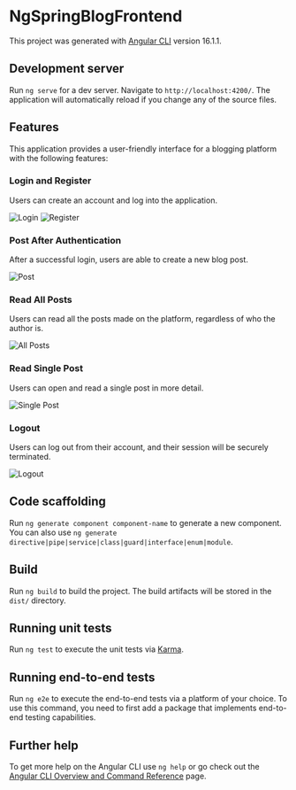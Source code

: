 # NgSpringBlogFrontend

This project was generated with [Angular CLI](https://github.com/angular/angular-cli) version 16.1.1.

## Development server

Run `ng serve` for a dev server. Navigate to `http://localhost:4200/`. The application will automatically reload if you change any of the source files.

## Features

This application provides a user-friendly interface for a blogging platform with the following features:

### Login and Register

Users can create an account and log into the application. 

![Login]([url-of-login-screenshot](https://i.ibb.co/0GfC6D1/login.png))
![Register]([url-of-register-screenshot](https://ibb.co/dcH8bNv))

### Post After Authentication

After a successful login, users are able to create a new blog post.

![Post]([url-of-post-screenshot](https://ibb.co/f43GfV3))

### Read All Posts

Users can read all the posts made on the platform, regardless of who the author is.

![All Posts]([url-of-all-posts-screenshot](https://ibb.co/J5tjz7s))

### Read Single Post

Users can open and read a single post in more detail.

![Single Post]([url-of-single-post-screenshot](https://ibb.co/8s61ScB))

### Logout

Users can log out from their account, and their session will be securely terminated.

![Logout]([url-of-logout-screenshot](https://ibb.co/ydSz3Mr))


## Code scaffolding

Run `ng generate component component-name` to generate a new component. You can also use `ng generate directive|pipe|service|class|guard|interface|enum|module`.

## Build

Run `ng build` to build the project. The build artifacts will be stored in the `dist/` directory.

## Running unit tests

Run `ng test` to execute the unit tests via [Karma](https://karma-runner.github.io).

## Running end-to-end tests

Run `ng e2e` to execute the end-to-end tests via a platform of your choice. To use this command, you need to first add a package that implements end-to-end testing capabilities.

## Further help

To get more help on the Angular CLI use `ng help` or go check out the [Angular CLI Overview and Command Reference](https://angular.io/cli) page.
